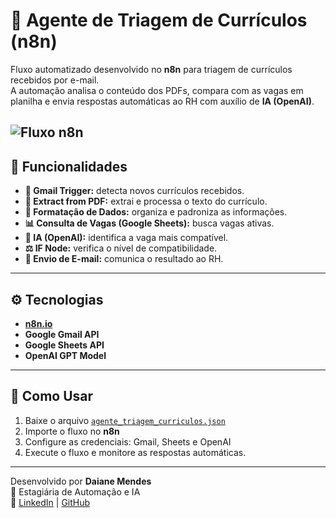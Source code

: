 # 🤖 Agente de Triagem de Currículos (n8n)

Fluxo automatizado desenvolvido no **n8n** para triagem de currículos recebidos por e-mail.  
A automação analisa o conteúdo dos PDFs, compara com as vagas em planilha e envia respostas automáticas ao RH com auxílio de **IA (OpenAI)**.

![Fluxo n8n](docs/Triagem%20de%20curr%C3%ADculos%20-%20n8n.png)
---

## 🧩 Funcionalidades
- **📨 Gmail Trigger:** detecta novos currículos recebidos.  
- **📄 Extract from PDF:** extrai e processa o texto do currículo.  
- **🧹 Formatação de Dados:** organiza e padroniza as informações.  
- **📊 Consulta de Vagas (Google Sheets):** busca vagas ativas.  
- **🧠 IA (OpenAI):** identifica a vaga mais compatível.  
- **⚖️ IF Node:** verifica o nível de compatibilidade.  
- **📧 Envio de E-mail:** comunica o resultado ao RH.

---

## ⚙️ Tecnologias
- [**n8n.io**](https://n8n.io)  
- **Google Gmail API**  
- **Google Sheets API**  
- **OpenAI GPT Model**

---

## 🚀 Como Usar
1. Baixe o arquivo [`agente_triagem_curriculos.json`](workflows/agente_triagem_curriculos.json)  
2. Importe o fluxo no **n8n**  
3. Configure as credenciais: Gmail, Sheets e OpenAI  
4. Execute o fluxo e monitore as respostas automáticas.

---

Desenvolvido por **Daiane Mendes**  
💼 Estagiária de Automação e IA  
🔗 [LinkedIn](https://linkedin.com/in/daiane-mendes-848252289) | [GitHub](https://github.com/daianesmendes)

